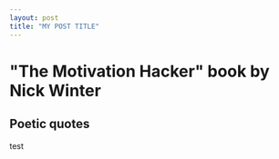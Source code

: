 ```yaml
---
layout: post
title: "MY POST TITLE"
---
```


# "The Motivation Hacker" book by Nick Winter

## Poetic quotes

test
